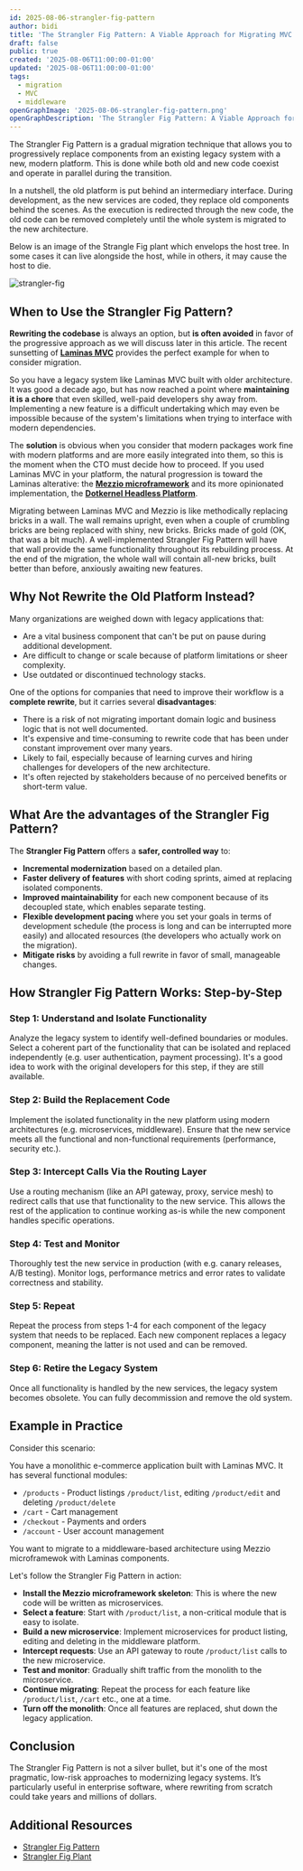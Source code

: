 ```yaml
---
id: 2025-08-06-strangler-fig-pattern
author: bidi
title: 'The Strangler Fig Pattern: A Viable Approach for Migrating MVC to Middleware'
draft: false
public: true
created: '2025-08-06T11:00:00-01:00'
updated: '2025-08-06T11:00:00-01:00'
tags:
  - migration
  - MVC
  - middleware
openGraphImage: '2025-08-06-strangler-fig-pattern.png'
openGraphDescription: 'The Strangler Fig Pattern: A Viable Approach for Migrating MVC to Middleware'
---
```


The Strangler Fig Pattern is a gradual migration technique that allows you to progressively replace components from an existing legacy system with a new, modern platform.
This is done while both old and new code coexist and operate in parallel during the transition.

<!--- EXTENDED -->

In a nutshell, the old platform is put behind an intermediary interface.
During development, as the new services are coded, they replace old components behind the scenes.
As the execution is redirected through the new code, the old code can be removed completely until the whole system is migrated to the new architecture.

Below is an image of the Strangle Fig plant which envelops the host tree.
In some cases it can live alongside the host, while in others, it may cause the host to die.

![strangler-fig](/images/blog/strangler-fig/strangler-fig.jpg "strangler fig")

## When to Use the Strangler Fig Pattern?

**Rewriting the codebase** is always an option, but **is often avoided** in favor of the progressive approach as we will discuss later in this article.
The recent sunsetting of [**Laminas MVC**](https://docs.laminas.dev/mvc/) provides the perfect example for when to consider migration.

So you have a legacy system like Laminas MVC built with older architecture.
It was good a decade ago, but has now reached a point where **maintaining it is a chore** that even skilled, well-paid developers shy away from.
Implementing a new feature is a difficult undertaking which may even be impossible because of the system's limitations when trying to interface with modern dependencies.

The **solution** is obvious when you consider that modern packages work fine with modern platforms and are more easily integrated into them, so this is the moment when the CTO must decide how to proceed.
If you used Laminas MVC in your platform, the natural progression is toward the Laminas alterative: the [**Mezzio microframework**](https://docs.mezzio.dev/) and its more opinionated implementation, the [**Dotkernel Headless Platform**](https://www.dotkernel.com/).

Migrating between Laminas MVC and Mezzio is like methodically replacing bricks in a wall.
The wall remains upright, even when a couple of crumbling bricks are being replaced with shiny, new bricks.
Bricks made of gold (OK, that was a bit much).
A well-implemented Strangler Fig Pattern will have that wall provide the same functionality throughout its rebuilding process.
At the end of the migration, the whole wall will contain all-new bricks, built better than before, anxiously awaiting new features.

## Why Not Rewrite the Old Platform Instead?

Many organizations are weighed down with legacy applications that:

- Are a vital business component that can't be put on pause during additional development.
- Are difficult to change or scale because of platform limitations or sheer complexity.
- Use outdated or discontinued technology stacks.

One of the options for companies that need to improve their workflow is a **complete rewrite**, but it carries several **disadvantages**:

- There is a risk of not migrating important domain logic and business logic that is not well documented.
- It's expensive and time-consuming to rewrite code that has been under constant improvement over many years.
- Likely to fail, especially because of learning curves and hiring challenges for developers of the new architecture.
- It's often rejected by stakeholders because of no perceived benefits or short-term value.

## What Are the advantages of the Strangler Fig Pattern?

The **Strangler Fig Pattern** offers a **safer, controlled way** to:

- **Incremental modernization** based on a detailed plan.
- **Faster delivery of features** with short coding sprints, aimed at replacing isolated components.
- **Improved maintainability** for each new component because of its decoupled state, which enables separate testing.
- **Flexible development pacing** where you set your goals in terms of development schedule (the process is long and can be interrupted more easily) and allocated resources (the developers who actually work on the migration).
- **Mitigate risks** by avoiding a full rewrite in favor of small, manageable changes.

## How Strangler Fig Pattern Works: Step-by-Step

### Step 1: Understand and Isolate Functionality

Analyze the legacy system to identify well-defined boundaries or modules.
Select a coherent part of the functionality that can be isolated and replaced independently (e.g. user authentication, payment processing).
It's a good idea to work with the original developers for this step, if they are still available.

### Step 2: Build the Replacement Code

Implement the isolated functionality in the new platform using modern architectures (e.g. microservices, middleware).
Ensure that the new service meets all the functional and non-functional requirements (performance, security etc.).

### Step 3: Intercept Calls Via the Routing Layer

Use a routing mechanism (like an API gateway, proxy, service mesh) to redirect calls that use that functionality to the new service.
This allows the rest of the application to continue working as-is while the new component handles specific operations.

### Step 4: Test and Monitor

Thoroughly test the new service in production (with e.g. canary releases, A/B testing).
Monitor logs, performance metrics and error rates to validate correctness and stability.

### Step 5: Repeat

Repeat the process from steps 1-4 for each component of the legacy system that needs to be replaced.
Each new component replaces a legacy component, meaning the latter is not used and can be removed.

### Step 6: Retire the Legacy System

Once all functionality is handled by the new services, the legacy system becomes obsolete.
You can fully decommission and remove the old system.

## Example in Practice

Consider this scenario:

You have a monolithic e-commerce application built with Laminas MVC.
It has several functional modules:

- `/products` - Product listings `/product/list`, editing `/product/edit` and deleting  `/product/delete`
- `/cart` - Cart management
- `/checkout` - Payments and orders
- `/account` - User account management

You want to migrate to a middleware-based architecture using Mezzio microframewok with Laminas components.

Let's follow the Strangler Fig Pattern in action:

- **Install the Mezzio microframework skeleton**: This is where the new code will be written as microservices.
- **Select a feature**: Start with `/product/list`, a non-critical module that is easy to isolate.
- **Build a new microservice**: Implement microservices for product listing, editing and deleting in the middleware platform.
- **Intercept requests**: Use an API gateway to route `/product/list` calls to the new microservice.
- **Test and monitor**: Gradually shift traffic from the monolith to the microservice.
- **Continue migrating**: Repeat the process for each feature like `/product/list`, `/cart` etc., one at a time.
- **Turn off the monolith**: Once all features are replaced, shut down the legacy application.

## Conclusion

The Strangler Fig Pattern is not a silver bullet, but it's one of the most pragmatic, low-risk approaches to modernizing legacy systems.
It’s particularly useful in enterprise software, where rewriting from scratch could take years and millions of dollars.

## Additional Resources

- [Strangler Fig Pattern](https://martinfowler.com/bliki/StranglerFigApplication.html)
- [Strangler Fig Plant](https://en.wikipedia.org/wiki/Strangler_fig)
